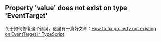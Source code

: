 

## Property 'value' does not exist on type 'EventTarget'

关于如何修复这个错误，这里有一篇好文章：[How to fix property not existing on EventTarget in TypeScript](https://freshman.tech/snippets/typescript/fix-value-not-exist-eventtarget/)


